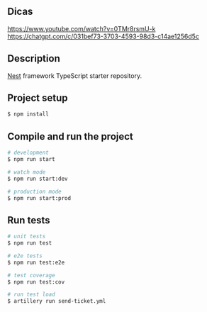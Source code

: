 ## Dicas

https://www.youtube.com/watch?v=0TMr8rsmU-k
https://chatgpt.com/c/031bef73-3703-4593-98d3-c14ae1256d5c

## Description

[Nest](https://github.com/nestjs/nest) framework TypeScript starter repository.

## Project setup

```bash
$ npm install
```

## Compile and run the project

```bash
# development
$ npm run start

# watch mode
$ npm run start:dev

# production mode
$ npm run start:prod
```

## Run tests

```bash
# unit tests
$ npm run test

# e2e tests
$ npm run test:e2e

# test coverage
$ npm run test:cov

# run test load
$ artillery run send-ticket.yml

```
